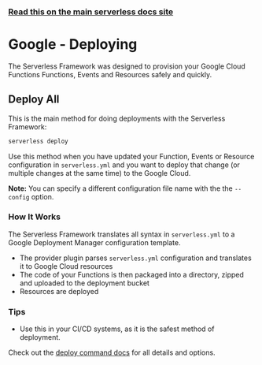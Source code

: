 <!--
title: Serverless Framework - Google Cloud Functions Guide - Deploying
menuText: Deploying
menuOrder: 8
description: How to deploy your Google Cloud Functions functions and their required infrastructure
layout: Doc
-->

<!-- DOCS-SITE-LINK:START automatically generated  -->

### [Read this on the main serverless docs site](https://www.serverless.com/framework/docs/providers/google/guide/deploying)

<!-- DOCS-SITE-LINK:END -->

# Google - Deploying

The Serverless Framework was designed to provision your Google Cloud Functions Functions, Events and Resources safely and quickly.

## Deploy All

This is the main method for doing deployments with the Serverless Framework:

```bash
serverless deploy
```

Use this method when you have updated your Function, Events or Resource configuration in `serverless.yml` and you want to deploy that change (or multiple changes at the same time) to the Google Cloud.

**Note:** You can specify a different configuration file name with the the `--config` option.

### How It Works

The Serverless Framework translates all syntax in `serverless.yml` to a Google Deployment Manager configuration template.

- The provider plugin parses `serverless.yml` configuration and translates it to Google Cloud resources
- The code of your Functions is then packaged into a directory, zipped and uploaded to the deployment bucket
- Resources are deployed

### Tips

- Use this in your CI/CD systems, as it is the safest method of deployment.

Check out the [deploy command docs](../cli-reference/deploy.md) for all details and options.
